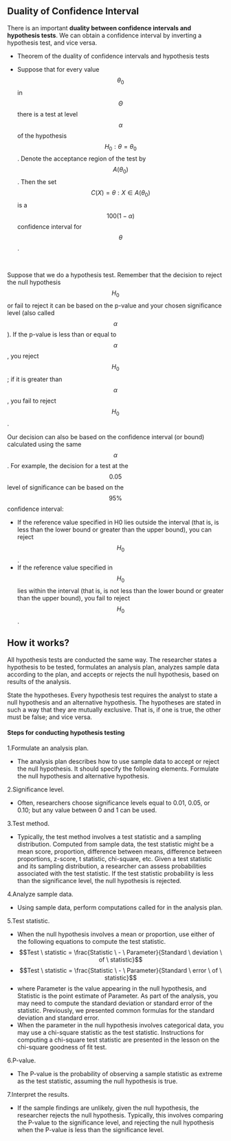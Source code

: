 ## Duality of Confidence Interval

There is an important **duality between confidence intervals and hypothesis tests**. We can obtain a confidence interval by inverting a hypothesis test, and vice versa.


* Theorem of the duality of confidence intervals and hypothesis tests

* Suppose that for every value $$\theta_0$$ in $$\Theta$$ there is a test at level $$\alpha$$ of the hypothesis $$H_0: \theta = \theta_0$$. Denote the acceptance region of the test by $$A(\theta_0)$$. Then the set $$C(X) = {\theta : X \in A(\theta_0)}$$ is a $$100(1-\alpha)%$$ confidence interval for $$\theta$$.


<br>

Suppose that we do a hypothesis test. Remember that the decision to reject the null hypothesis $$H_0$$ or fail to reject it can be based on the p-value and your chosen significance level (also called $$\alpha$$). If the p-value is less than or equal to $$\alpha$$, you reject $$H_0$$; if it is greater than $$\alpha$$, you fail to reject $$H_0$$.

Our decision can also be based on the confidence interval (or bound) calculated using the same $$\alpha$$. For example, the decision for a test at the $$0.05$$ level of significance can be based on the $$95\%$$ confidence interval:

* If the reference value specified in H0 lies outside the interval (that is, is less than the lower bound or greater than the upper bound), you can reject $$H_0$$.
* If the reference value specified in $$H_0$$ lies within the interval (that is, is not less than the lower bound or greater than the upper bound), you fail to reject $$H_0$$.



## How it works?


All hypothesis tests are conducted the same way. The researcher states a hypothesis to be tested, formulates an analysis plan, analyzes sample data according to the plan, and accepts or rejects the null hypothesis, based on results of the analysis.

State the hypotheses. Every hypothesis test requires the analyst to state a null hypothesis and an alternative hypothesis. The hypotheses are stated in such a way that they are mutually exclusive. That is, if one is true, the other must be false; and vice versa.

#### Steps for conducting hypothesis testing

1.Formulate an analysis plan.
* The analysis plan describes how to use sample data to accept or reject the null hypothesis. It should specify the following elements. Formulate the null hypothesis and alternative hypothesis.


2.Significance level.
* Often, researchers choose significance levels equal to 0.01, 0.05, or 0.10; but any value between 0 and 1 can be used.


3.Test method.
* Typically, the test method involves a test statistic and a sampling distribution. Computed from sample data, the test statistic might be a mean score, proportion, difference between means, difference between proportions, z-score, t statistic, chi-square, etc. Given a test statistic and its sampling distribution, a researcher can assess probabilities associated with the test statistic. If the test statistic probability is less than the significance level, the null hypothesis is rejected.


4.Analyze sample data.
* Using sample data, perform computations called for in the analysis plan.


5.Test statistic.

* When the null hypothesis involves a mean or proportion, use either of the following equations to compute the test statistic.
* $$Test \ statistic = \frac{Statistic \ - \ Parameter}{Standard \ deviation \ of \ statistic}$$
* $$Test \ statistic = \frac{Statistic \ - \ Parameter}{Standard \ error \ of \ statistic}$$
* where Parameter is the value appearing in the null hypothesis, and Statistic is the point estimate of Parameter. As part of the analysis, you may need to compute the standard deviation or standard error of the statistic. Previously, we presented common formulas for the standard deviation and standard error.
* When the parameter in the null hypothesis involves categorical data, you may use a chi-square statistic as the test statistic. Instructions for computing a chi-square test statistic are presented in the lesson on the chi-square goodness of fit test.

6.P-value.
* The P-value is the probability of observing a sample statistic as extreme as the test statistic, assuming the null hypothesis is true.


7.Interpret the results.
* If the sample findings are unlikely, given the null hypothesis, the researcher rejects the null hypothesis. Typically, this involves comparing the P-value to the significance level, and rejecting the null hypothesis when the P-value is less than the significance level.
